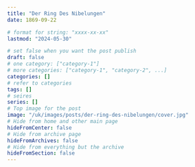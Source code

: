```yaml
---
title: "Der Ring Des Nibelungen"
date: 1869-09-22

# format for string: "xxxx-xx-xx"
lastmod: "2024-05-30"

# set false when you want the post publish
draft: false
# one category: ["category-1"]
# more categories: ["category-1", "category-2", ...]
categories: []
# refer to categories
tags: []
# seires
series: []
# Top image for the post
image: "/uk/images/posts/der-ring-des-nibelungen/cover.jpg"
# Hide from home and other main page
hideFromCenter: false
# Hide from archive page
hideFromArchives: false
# Hide from everything but the archive
hideFromSection: false
---
```


<!--more-->